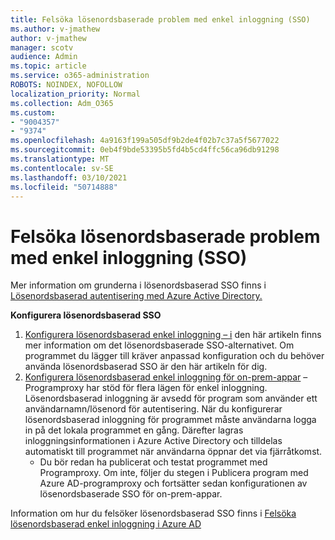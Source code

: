 ```yaml
---
title: Felsöka lösenordsbaserade problem med enkel inloggning (SSO)
ms.author: v-jmathew
author: v-jmathew
manager: scotv
audience: Admin
ms.topic: article
ms.service: o365-administration
ROBOTS: NOINDEX, NOFOLLOW
localization_priority: Normal
ms.collection: Adm_O365
ms.custom:
- "9004357"
- "9374"
ms.openlocfilehash: 4a9163f199a505df9b2de4f02b7c37a5f5677022
ms.sourcegitcommit: 0eb4f9bde53395b5fd4b5cd4ffc56ca96db91298
ms.translationtype: MT
ms.contentlocale: sv-SE
ms.lasthandoff: 03/10/2021
ms.locfileid: "50714888"
---
```

# <a name="troubleshoot-password-based-seamless-single-sign-on-sso-issues"></a>Felsöka lösenordsbaserade problem med enkel inloggning (SSO)

Mer information om grunderna i lösenordsbaserad SSO finns i [Lösenordsbaserad autentisering med Azure Active Directory.](https://docs.microsoft.com/azure/active-directory/fundamentals/auth-password-based-sso)

**Konfigurera lösenordsbaserad SSO**

1. [Konfigurera lösenordsbaserad enkel inloggning – i](https://docs.microsoft.com/azure/active-directory/manage-apps/configure-password-single-sign-on-non-gallery-applications) den här artikeln finns mer information om det lösenordsbaserade SSO-alternativet. Om programmet du lägger till kräver anpassad konfiguration och du behöver använda lösenordsbaserad SSO är den här artikeln för dig.
2. [Konfigurera lösenordsbaserad enkel inloggning för on-prem-appar](https://docs.microsoft.com/azure/active-directory/manage-apps/application-proxy-configure-single-sign-on-password-vaulting) – Programproxy har stöd för flera lägen för enkel inloggning. Lösenordsbaserad inloggning är avsedd för program som använder ett användarnamn/lösenord för autentisering. När du konfigurerar lösenordsbaserad inloggning för programmet måste användarna logga in på det lokala programmet en gång. Därefter lagras inloggningsinformationen i Azure Active Directory och tilldelas automatiskt till programmet när användarna öppnar det via fjärråtkomst.
    - Du bör redan ha publicerat och testat programmet med Programproxy. Om inte, följer du stegen i Publicera program med Azure AD-programproxy och fortsätter sedan konfigurationen av lösenordsbaserade SSO för on-prem-appar. [](https://docs.microsoft.com/azure/active-directory/manage-apps/application-proxy-add-on-premises-application)

Information om hur du felsöker lösenordsbaserad SSO finns i [Felsöka lösenordsbaserad enkel inloggning i Azure AD](https://docs.microsoft.com/azure/active-directory/manage-apps/troubleshoot-password-based-sso)
